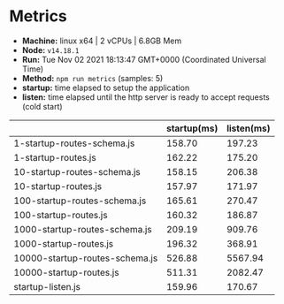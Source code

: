 # Metrics
* __Machine:__ linux x64 | 2 vCPUs | 6.8GB Mem
* __Node:__ `v14.18.1`
* __Run:__ Tue Nov 02 2021 18:13:47 GMT+0000 (Coordinated Universal Time)
* __Method:__ `npm run metrics` (samples: 5)
* __startup:__ time elapsed to setup the application
* __listen:__ time elapsed until the http server is ready to accept requests (cold start)

| | startup(ms) | listen(ms) |
|-| -       | -      |
| 1-startup-routes-schema.js | 158.70 | 197.23 |
| 1-startup-routes.js | 162.22 | 175.20 |
| 10-startup-routes-schema.js | 158.15 | 206.38 |
| 10-startup-routes.js | 157.97 | 171.97 |
| 100-startup-routes-schema.js | 165.61 | 270.47 |
| 100-startup-routes.js | 160.32 | 186.87 |
| 1000-startup-routes-schema.js | 209.19 | 909.76 |
| 1000-startup-routes.js | 196.32 | 368.91 |
| 10000-startup-routes-schema.js | 526.88 | 5567.94 |
| 10000-startup-routes.js | 511.31 | 2082.47 |
| startup-listen.js | 159.96 | 170.67 |
